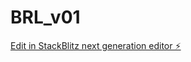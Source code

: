 # BRL_v01

[Edit in StackBlitz next generation editor ⚡️](https://stackblitz.com/~/github.com/jstnio/BRL_v01)